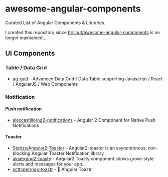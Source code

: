 # awesome-angular-components
Curated List of Angular Components &amp; Libraries. 

I created this repository since [ brillout/awesome-angular-components](https://github.com/brillout/awesome-angular-components) is no longer maintained...

## UI Components

### Table / Data Grid

- [ag-grid](https://github.com/ag-grid/ag-grid) - Advanced Data Grid / Data Table supporting Javascript / React / AngularJS / Web Components

### Notification

#### Push notification

- [alexcastillo/ng2-notifications](https://github.com/alexcastillo/ng2-notifications) - Angular 2 Component for Native Push Notifications

#### Toaster
- [Stabzs/Angular2-Toaster](https://github.com/stabzs/Angular2-Toaster) - Angular2-toaster is an asynchronous, non-blocking Angular Toaster Notification library
- [akserg/ng2-toasty](https://github.com/akserg/ng2-toasty) - Angular2 Toasty component shows growl-style alerts and messages for your app.
- [scttcper/ngx-toastr](https://github.com/scttcper/ngx-toastr) - 🍞 Angular Toastr

